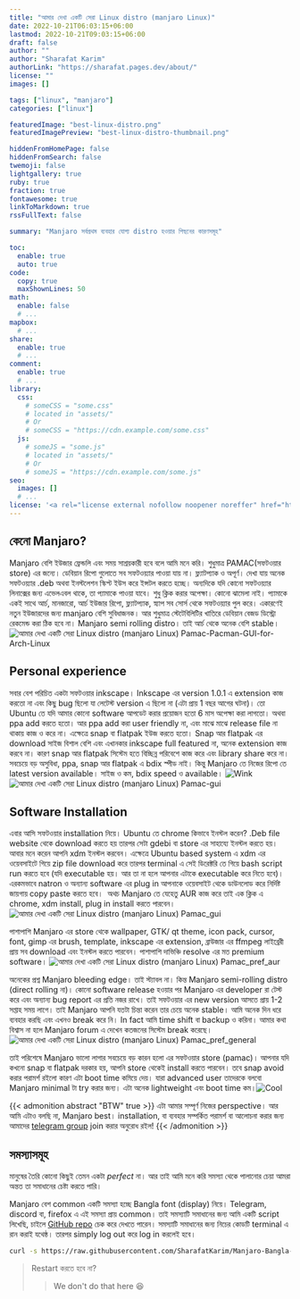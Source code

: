 ```yaml
---
title: "আমার দেখা একটি সেরা Linux distro (manjaro Linux)"
date: 2022-10-21T06:03:15+06:00
lastmod: 2022-10-21T09:03:15+06:00
draft: false
author: ""
author: "Sharafat Karim"
authorLink: "https://sharafat.pages.dev/about/"
license: ""
images: []

tags: ["linux", "manjaro"]
categories: ["linux"]

featuredImage: "best-linux-distro.png"
featuredImagePreview: "best-linux-distro-thumbnail.png"

hiddenFromHomePage: false
hiddenFromSearch: false
twemoji: false
lightgallery: true
ruby: true
fraction: true
fontawesome: true
linkToMarkdown: true
rssFullText: false

summary: "Manjaro সর্বপ্রথম ব্যবহার যোগ্য distro হওয়ার পিছনের কারণসমূহ"

toc:
  enable: true
  auto: true
code:
  copy: true
  maxShownLines: 50
math:
  enable: false
  # ...
mapbox:
  # ...
share:
  enable: true
  # ...
comment:
  enable: true
  # ...
library:
  css:
    # someCSS = "some.css"
    # located in "assets/"
    # Or
    # someCSS = "https://cdn.example.com/some.css"
  js:
    # someJS = "some.js"
    # located in "assets/"
    # Or
    # someJS = "https://cdn.example.com/some.js"
seo:
  images: []
  # ...
license: '<a rel="license external nofollow noopener noreffer" href="https://creativecommons.org/licenses/by-nc/4.0/" target="_blank">CC BY-NC 4.0</a>'
---
```


## কেনো <strong>Manjaro</strong>?
 Manjaro বেশি ইউজার ফ্রেন্ডলি এবং সময় সাশ্রয়কারী হবে বলে আমি মনে করি। শুধুমাত্র PAMAC(সফটওয়ার store) এর জন্যে। ডেবিয়ান রিপো গুলোতে সব সফটওয়্যার পাওয়া যায় না। ফ্ল্যাটপ্যাক ও অপূর্ণ। দেখা যায় অনেক সফটওয়্যার .deb অথবা ইনস্টলেশন স্কিপ্ট ইউস করে ইন্সটল করতে হচ্ছে। অন্যদিকে যদি কোনো সফটওয়্যার লিনাক্সের জন্য এভেলএবল থাকে, তা প্যামাকে পাওয়া যাবে। শুধু ক্লিক করার অপেক্ষা। কোনো ঝামেলা নাই। প্যামাকে একই সাথে আর্চ, মানজারো, আর্চ ইউজার রিপো, ফ্ল্যাটপ্যাক, স্ন্যাপ সব সোর্স থেকে সফটওয়্যার পুল করে। একারণেই নতুন ইউজারদের জন্য manjaro বেশি সুবিধাজনক। আর শুধুমাত্র স্টেটেবিলিটির খাতিরে ডেবিয়ান বেজড ডিস্ট্রো রেকমেন্ড করা ঠিক হবে না। Manjaro semi rolling distro। তাই আর্চ থেকে অনেক বেশি stable।
 <img src="https://www.fossmint.com/wp-content/uploads/2018/04/Pamac-Pacman-GUI-for-Arch-Linux.png" alt="আমার দেখা একটি সেরা Linux distro (manjaro Linux) Pamac-Pacman-GUI-for-Arch-Linux">

## Personal experience
 সবার বেশ পরিচিত একটা সফটওয়ার inkscape। Inkscape এর version 1.0.1 এ extension কাজ করতো না এবং কিছু bug ছিলো যা লেটেস্ট version এ ছিলো না (এটা প্রায় 1 বছর আগের ঘটনা)। তো Ubuntu তে যদি আমার কোনো software আপডেট করার প্রয়োজন হতো 6 মাস অপেক্ষা করা লাগতো। অথবা ppa add করতে হতো। আর ppa add করা user friendly না, এবং মাঝে মাঝে release file না থাকায় কাজ ও করে না। এক্ষেত্রে snap বা flatpak ইউজ করতে হতো। Snap আর flatpak এর download সাইজ বিশাল বেশি এবং এখানকার inkscape full featured না, অনেক extension কাজ করবে না। কারণ snap আর flatpak সিস্টেম হতে বিচ্ছিন্ন পরিবেশে কাজ করে এবং library share করে না। সবচেয়ে বড় অসুবিধা, ppa, snap আর flatpak এ bdix স্পীড নাই। কিন্তু Manjaro তে নিজের রিপো তে latest version available। সাইজ ও কম, bdix speed ও available।
 <img src="https://2img.net/i/fa/i/smiles/icon_wink.gif" alt="Wink" longdesc="15">  <img src="https://i1.wp.com/gamblisfx.com/wp-content/uploads/2017/03/pamac-gui.png?w=922&amp;ssl=1" alt="আমার দেখা একটি সেরা Linux distro (manjaro Linux) Pamac-gui">

## Software Installation
 এবার আসি সফটওয়ার installation নিয়ে। Ubuntu তে chrome কিভাবে ইনস্টল করেন? .Deb file website থেকে download করতে হয় তারপর সেটা gdebi বা store এর সাহায্যে ইনস্টল করতে হয়। আবার মনে করেন আপনি xdm ইনস্টল করবেন। এক্ষেত্রে Ubuntu based system এ xdm এর ওয়েবসাইটে গিয়ে zip file download করে তারপর terminal এ সেই ডিরেক্টরি তে গিয়ে bash script run করতে হবে (যদি executable হয়। আর তা না হলে আপনার এটাকে executable করে নিতে হবে)। এরকমভাবে natron ও অন্যান্য software এর plug in আপনাকে ওয়েবসাইট থেকে ডাউনলোড করে নির্দিষ্ট জায়গায় copy paste করতে হবে। &nbsp;অথচ Manjaro তে যেহেতু AUR কাজ করে তাই এক ক্লিক এ chrome, xdm install, plug in install করতে পারবেন।
 <img src="https://maboxlinux.org/wp-content/uploads/2020/03/pamac_gui.png" alt="আমার দেখা একটি সেরা Linux distro (manjaro Linux) Pamac_gui">

 পাশাপাশি Manjaro এর store থেকে wallpaper, GTK/ qt theme, icon pack, cursor, font, gimp এর brush, template, inkscape এর extension, ব্রাউজার এর ffmpeg লাইব্রেরী প্রায় সব download এবং ইনস্টল করতে পারবেন। পাশাপাশি দাভিঞ্চি resolve এর মত premium software।
 <img src="https://maboxlinux.org/wp-content/uploads/2020/03/pamac_pref_aur.png" alt="আমার দেখা একটি সেরা Linux distro (manjaro Linux) Pamac_pref_aur">

 অনেকের প্রশ্ন Manjaro bleeding edge। তাই স্ট্যাবল না। কিন্ত Manjaro semi-rolling distro (direct rolling না)। কোনো software release হওয়ার পর Manjaro এর developer রা টেস্ট করে এবং অন্যান্য bug report এর প্রতি নজর রাখে। তাই সফটওয়ার এর new version আসতে প্রায় 1-2 সপ্তাহ সময় লাগে। তাই Manjaro আপনি যতটা চিন্তা করেন তার চেয়ে অনেক stable। আমি অনেক দিন ধরে ব্যবহার করছি এবং এখনও break করে নি। In fact আমি time shift বা backup ও করিনা। আমার কথা বিশ্বাস না হলে Manjaro forum এ দেখেন কতজনের সিস্টেম break করেছে।
 <img src="https://maboxlinux.org/wp-content/uploads/2020/03/pamac_pref_general.png" alt="আমার দেখা একটি সেরা Linux distro (manjaro Linux) Pamac_pref_general">

 তাই পরিশেষে Manjaro ভালো লাগার সবচেয়ে বড় কারন হলো এর সফটওয়ার store (pamac)। আপনার যদি কখনো snap বা flatpak দরকার হয়, আপনি store থেকেই install করতে পারবেন। তবে snap avoid করার পরামর্শ রইলো কারণ এটা boot time কমিয়ে দেয়। যারা advanced user তাদেরকে বলবো Manjaro minimal টা try করার জন্য। এটা অনেক lightweight এবং boot time কম।<img src="https://2img.net/i/fa/i/smiles/icon_cool.gif" alt="Cool" longdesc="6">

{{< admonition abstract "BTW" true >}}
 এটা আমার সম্পূর্ণ নিজের perspective। আর আমি এটাও বলছি না, Manjaro best। installation, বা ব্যবহার সম্পর্কিত পরামর্শ বা আলোচনা করার জন্য আমাদের [telegram group](https://t.me/LinuxUniverse) join করার অনুরোধ রইল!
{{< /admonition >}}

## সমস্যাসমূহ
মানুষের তৈরি কোনো কিছুই তেমন একটা *perfect* না। আর তাই আমি মনে করি সমস্যা থেকে পালানোর চেয়া আমরা অন্তত তা সমাধানের চেষ্টা করতে পারি।

Manjaro বেশ common একটি সমস্যা হচ্ছে Bangla font (display) নিয়ে। Telegram, discord বা, firefox এ এই সমস্যা প্রায় common। তাই সমস্যাটি সমাধানের জন্য আমি একটি script লিখেছি, চাইলে [GitHub repo]() চেক করে দেখতে পারেন। সমস্যাটি সমাধানের জন্য নিচের কোডটি terminal এ রান করাই যথেষ্ঠ। তারপর simply log out করে log in করলেই হবে।

```bash
curl -s https://raw.githubusercontent.com/SharafatKarim/Manjaro-Bangla-Font-Fix/main/main.sh | bash
```

> Restart করতে হবে না?
>> We don't do that here 😆
